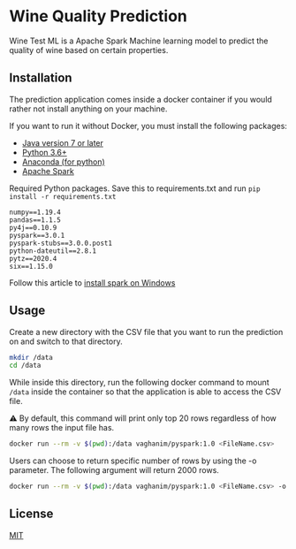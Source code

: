 # Wine Quality Prediction

Wine Test ML is a Apache Spark Machine learning model to predict the quality of wine based on certain properties.

## Installation

The prediction application comes inside a docker container if you would rather not install anything on your machine.

If you want to run it without Docker, you must install the following packages:

* [Java version 7 or later](https://www.oracle.com/java/technologies/javase/javase-jdk8-downloads.html)
* [Python 3.6+](https://www.python.org/downloads/release/python-386/)
* [Anaconda (for python)](https://www.anaconda.com/products/individual)
* [Apache Spark](http://spark.apache.org/downloads.html)

Required Python packages. Save this to requirements.txt and run `pip install -r requirements.txt`

```
numpy==1.19.4
pandas==1.1.5
py4j==0.10.9
pyspark==3.0.1
pyspark-stubs==3.0.0.post1
python-dateutil==2.8.1
pytz==2020.4
six==1.15.0
```

Follow this article to [install spark on Windows](https://medium.com/@GalarnykMichael/install-spark-on-windows-pyspark-4498a5d8d66c)



## Usage

Create a new directory with the CSV file that you want to run the prediction on and switch to that directory.

```bash
mkdir /data
cd /data
```
While inside this directory, run the following docker command to mount `/data` inside the container so that the application is able to access the CSV file.

:warning: By default, this command will print only top 20 rows regardless of how many rows the input file has.

```bash
docker run --rm -v $(pwd):/data vaghanim/pyspark:1.0 <FileName.csv>
```

Users can choose to return specific number of rows by using the -o parameter.
The following argument will return 2000 rows.

```bash
docker run --rm -v $(pwd):/data vaghanim/pyspark:1.0 <FileName.csv> -o 2000
```


## License
[MIT](https://choosealicense.com/licenses/mit/)
